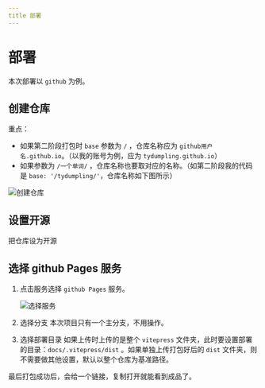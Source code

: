 ```yaml
---
title 部署
---
```

# 部署
本次部署以 `github` 为例。

## 创建仓库
重点：
- 如果第二阶段打包时 `base` 参数为 `/` ，仓库名称应为 `github用户名.github.io`。（以我的账号为例，应为 `tydumpling.github.io`）
- 如果参数为 `/一个单词/` ，仓库名称也要取对应的名称。（如第二阶段我的代码是 `base: '/tydumpling/'`，仓库名称如下图所示）

![创建仓库](https://s1.ax1x.com/2023/02/01/pSBXbdg.png)

## 设置开源
把仓库设为开源

## 选择 github Pages 服务
1. 点击服务选择 `github Pages` 服务。

    ![选择服务](https://s1.ax1x.com/2023/02/01/pSBvp9A.png)

2. 选择分支
   本次项目只有一个主分支，不用操作。
3. 选择部署目录
   如果上传时上传的是整个 `vitepress` 文件夹，此时要设置部署的目录：`docs/.vitepress/dist` 。如果单独上传打包好后的 `dist` 文件夹，则不需要做其他设置，默认以整个仓库为基准路径。

最后打包成功后，会给一个链接，复制打开就能看到成品了。

